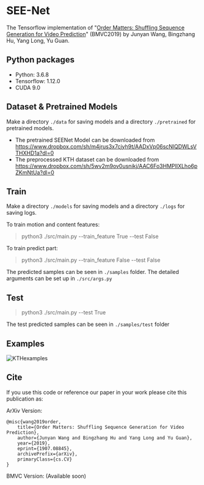 # SEE-Net
The Tensorflow implementation of "[Order Matters: Shuffling Sequence
Generation for Video Prediction](https://arxiv.org/pdf/1907.08845.pdf)" (BMVC2019) by Junyan Wang, Bingzhang Hu, Yang Long, Yu Guan.


## Python packages
* Python: 3.6.8
* Tensorflow: 1.12.0
* CUDA 9.0

## Dataset & Pretrained Models
Make a directory `./data` for saving models and a directory `./pretrained` for pretrained models.
* The pretrained SEENet Model can be downloaded from https://www.dropbox.com/sh/m4jrus3x7cjyh9t/AADxVp06scNlQDWLsVTHXHD1a?dl=0
* The preprocessed KTH dataset can be downloaded from https://www.dropbox.com/sh/5wv2m9ov0usnikj/AAC6Fo3HMPIlXLho6pZKmNtUa?dl=0

## Train
Make a directory `./models` for saving models and a directory `./logs` for saving logs.

To train motion and content features:
> python3 ./src/main.py --train_feature True --test False

To train predict part:
> python3 ./src/main.py --train_feature False --test False

The predicted samples can be seen in `./samples` folder. The detailed arguments can be set up in `./src/args.py`
 

## Test
> python3 ./src/main.py --test True

The test predicted samples can be seen in `./samples/test` folder

## Examples

![KTHexamples](https://i.postimg.cc/G90WmFtS/all.png)

## Cite
If you use this code or reference our paper in your work please cite this publication as:

ArXiv Version:
```
@misc{wang2019order,
    title={Order Matters: Shuffling Sequence Generation for Video Prediction},
    author={Junyan Wang and Bingzhang Hu and Yang Long and Yu Guan},
    year={2019},
    eprint={1907.08845},
    archivePrefix={arXiv},
    primaryClass={cs.CV}
}
```

BMVC Version:
(Available soon)

